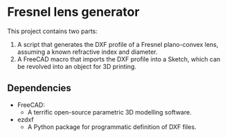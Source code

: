 # Fresnel lens generator

This project contains two parts:

  1. A script that generates the DXF profile of a Fresnel plano-convex lens, assuming a known refractive index and diameter.
  2. A FreeCAD macro that imports the DXF profile into a Sketch, which can be revolved into an object for 3D printing.

Dependencies
------------
 - FreeCAD:
   - A terrific open-source parametric 3D modelling software.
 - ezdxf
   - A Python package for programmatic definition of DXF files.
